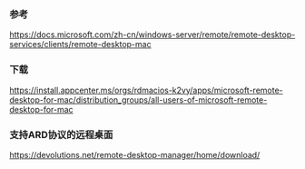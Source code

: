 ### 参考
https://docs.microsoft.com/zh-cn/windows-server/remote/remote-desktop-services/clients/remote-desktop-mac


### 下载
https://install.appcenter.ms/orgs/rdmacios-k2vy/apps/microsoft-remote-desktop-for-mac/distribution_groups/all-users-of-microsoft-remote-desktop-for-mac

### 支持ARD协议的远程桌面
https://devolutions.net/remote-desktop-manager/home/download/